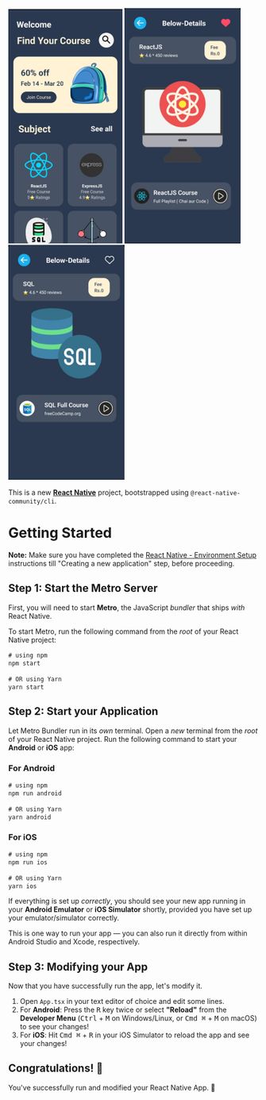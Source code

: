 <div>
  <img src="assets/ss-1.jpg" alt="Home Screen" width="230"/>
  <img src="assets/ss-2.jpg" alt="Home Screen" width="234"/>
  <img src="assets/ss-3.jpg" alt="Home Screen" width="234"/>
</div>

<p>This is a new <strong><a href="https://reactnative.dev" target="_blank">React Native</a></strong> project, bootstrapped using <code>@react-native-community/cli</code>.</p>

<h1>Getting Started</h1>

<p><strong>Note:</strong> Make sure you have completed the <a href="https://reactnative.dev/docs/environment-setup" target="_blank">React Native - Environment Setup</a> instructions till "Creating a new application" step, before proceeding.</p>

<h2>Step 1: Start the Metro Server</h2>

<p>First, you will need to start <strong>Metro</strong>, the JavaScript <em>bundler</em> that ships <em>with</em> React Native.</p>

<p>To start Metro, run the following command from the <em>root</em> of your React Native project:</p>

<pre><code># using npm
npm start

# OR using Yarn
yarn start
</code></pre>

<h2>Step 2: Start your Application</h2>

<p>Let Metro Bundler run in its <em>own</em> terminal. Open a <em>new</em> terminal from the <em>root</em> of your React Native project. Run the following command to start your <strong>Android</strong> or <strong>iOS</strong> app:</p>

<h3>For Android</h3>

<pre><code># using npm
npm run android

# OR using Yarn
yarn android
</code></pre>

<h3>For iOS</h3>

<pre><code># using npm
npm run ios

# OR using Yarn
yarn ios
</code></pre>

<p>If everything is set up <em>correctly</em>, you should see your new app running in your <strong>Android Emulator</strong> or <strong>iOS Simulator</strong> shortly, provided you have set up your emulator/simulator correctly.</p>

<p>This is one way to run your app — you can also run it directly from within Android Studio and Xcode, respectively.</p>

<h2>Step 3: Modifying your App</h2>

<p>Now that you have successfully run the app, let's modify it.</p>

<ol>
  <li>Open <code>App.tsx</code> in your text editor of choice and edit some lines.</li>
  <li>For <strong>Android</strong>: Press the <kbd>R</kbd> key twice or select <strong>"Reload"</strong> from the <strong>Developer Menu</strong> (<kbd>Ctrl</kbd> + <kbd>M</kbd> on Windows/Linux, or <kbd>Cmd ⌘</kbd> + <kbd>M</kbd> on macOS) to see your changes!</li>
  <li>For <strong>iOS</strong>: Hit <kbd>Cmd ⌘</kbd> + <kbd>R</kbd> in your iOS Simulator to reload the app and see your changes!</li>
</ol>

<h2>Congratulations! 🎉</h2>

<p>You've successfully run and modified your React Native App. 🎉</p>
